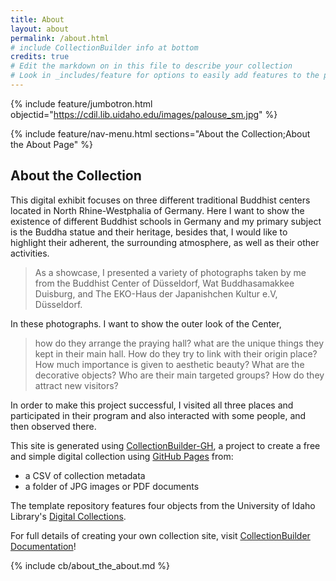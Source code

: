 ```yaml
---
title: About
layout: about
permalink: /about.html
# include CollectionBuilder info at bottom
credits: true
# Edit the markdown on in this file to describe your collection
# Look in _includes/feature for options to easily add features to the page
---
```


{% include feature/jumbotron.html objectid="https://cdil.lib.uidaho.edu/images/palouse_sm.jpg" %}

{% include feature/nav-menu.html sections="About the Collection;About the About Page" %}

## About the Collection
This digital exhibit focuses on three different traditional Buddhist centers located in North Rhine-Westphalia of Germany. Here I want to show the existence of different Buddhist schools in Germany and my primary subject is the Buddha statue and their heritage, besides that, I would like to highlight their adherent, the surrounding atmosphere, as well as their other activities.

> As a showcase, I presented a variety of photographs taken by me from the Buddhist Center of Düsseldorf, Wat Buddhasamakkee Duisburg, and The EKO-Haus der Japanishchen Kultur e.V, Düsseldorf.

In these photographs. I want to show the outer look of the Center,

>how do they arrange the praying hall?
>what are the unique things they kept in their main hall.
>How do they try to link with their origin place?
>How much importance is given to aesthetic beauty?
>What are the decorative objects?
>Who are their main targeted groups?
>How do they attract new visitors?

In order to make this project successful, I visited all three places and participated in their program and also interacted with some people, and then observed there. 


This site is generated using [CollectionBuilder-GH](https://collectionbuilding.github.io/gh/), a project to create a free and simple digital collection using [GitHub Pages](https://pages.github.com/) from: 

- a CSV of collection metadata
- a folder of JPG images or PDF documents

The template repository features four objects from the University of Idaho Library's [Digital Collections](https://www.lib.uidaho.edu/digital). 

For full details of creating your own collection site, visit [CollectionBuilder Documentation](https://collectionbuilder.github.io/cb-docs/)!

<!-- IMPORTANT!!! DELETE this comment and the include below when you are finished editing this page for your collection. The include below introduces about page features. They will show up on your collection's about page until you delete it.  -->
{% include cb/about_the_about.md %} 
